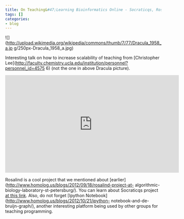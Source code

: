 ```yaml
---
title: On Teaching&#47;Learning Bioinformatics Online - Socraticqs, Rosalind
tags: []
categories:
- blog
---
```

![](http://upload.wikimedia.org/wikipedia/commons/thumb/7/77/Dracula_1958_a.jp
g/250px-Dracula_1958_a.jpg)
<!--more-->

Interesting talk on how to increase scalability of teaching from [Christopher 
Lee](http://faculty.chemistry.ucla.edu/institution/personnel?personnel_id=4575
6) (not the one in above Dracula picture).

<iframe width="560" height="315" src="http://www.youtube.com/embed/V1kOylqeSzE" frameborder="0"> </iframe>

Rosalind is a cool project that we mentioned about
[earlier](http://www.homolog.us/blogs/2012/09/18/rosalind-project-at-
algorithmic-biology-laboratory-st-petersburg/). You can learn about Socraticqs
project [at this
link](http://people.mbi.ucla.edu/leec/docs/socraticqs/tutorial.html). Also, do
not forget [Ipython Notebook](http://www.homolog.us/blogs/2012/10/21/ipython-
notebook-and-de-bruijn-graph/), another interesting platform being used by
other groups for teaching programming.


